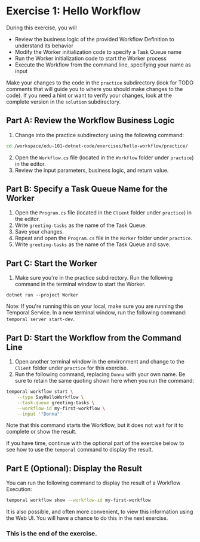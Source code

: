 # Exercise 1: Hello Workflow

During this exercise, you will
* Review the business logic of the provided Workflow Definition to understand its behavior
* Modify the Worker initialization code to specify a Task Queue name
* Run the Worker initialization code to start the Worker process
* Execute the Workflow from the command line, specifying your name as input

Make your changes to the code in the `practice` subdirectory (look for TODO 
comments that will guide you to where you should make changes to the code). 
If you need a hint or want to verify your changes, look at the complete version 
in the `solution` subdirectory.

## Part A: Review the Workflow Business Logic

1. Change into the practice subdirectory using the following command:

```bash
cd /workspace/edu-101-dotnet-code/exercises/hello-workflow/practice/
```
2. Open the `Workflow.cs` file (located in the `Workflow` folder under `practice`) 
   in the editor.
3. Review the input parameters, business logic, and return value. 

## Part B: Specify a Task Queue Name for the Worker

1. Open the `Program.cs` file (located in the `Client` folder under `practice`) 
   in the editor.
2. Write `greeting-tasks` as the name of the Task Queue.
3. Save your changes.
4. Repeat and open the `Program.cs` file in the `Worker` folder under `practice`.
5. Write `greeting-tasks` as the name of the Task Queue and save.


## Part C: Start the Worker

1. Make sure you're in the practice subdirectory. Run the following command in the 
terminal window to start the Worker.

```
dotnet run --project Worker
```

Note: If you're running this on your local, make sure you are running 
the Temporal Service. In a new terminal window, run the following command: 
`temporal server start-dev`.

## Part D: Start the Workflow from the Command Line

1. Open another terminal window in the environment and change to the 
   `Client` folder under `practice` for this exercise.
2. Run the following command, replacing `Donna` with your own name. 
   Be sure to retain the same quoting shown here when you run the command:

```bash
temporal workflow start \
    --type SayHelloWorkflow \
    --task-queue greeting-tasks \
    --workflow-id my-first-workflow \
    --input '"Donna"'
```

Note that this command starts the Workflow, but it does not wait for 
it to complete or show the result. 

If you have time, continue with the optional part of the exercise 
below to see how to use the `temporal` command to display the result.

## Part E (Optional): Display the Result
You can run the following command to display the result of a Workflow Execution: 

```bash
temporal workflow show --workflow-id my-first-workflow
```

It is also possible, and often more convenient, to view this information using 
the Web UI. You will have a chance to do this in the next exercise.


### This is the end of the exercise.


